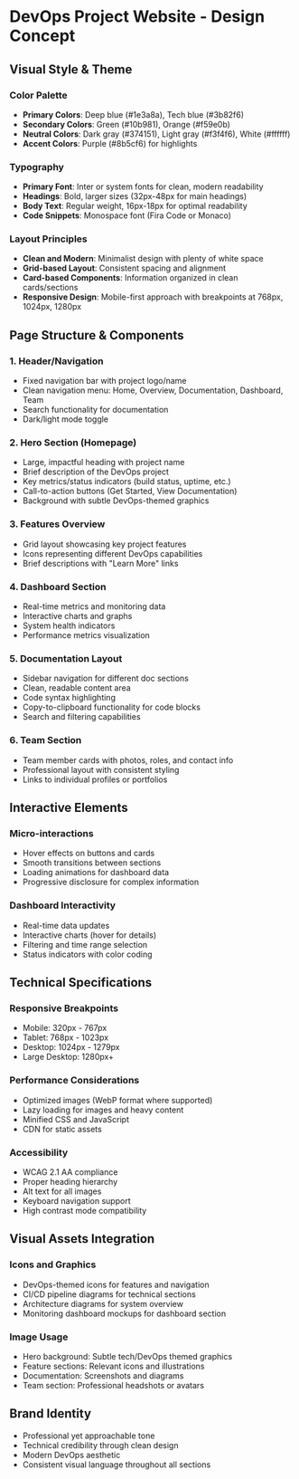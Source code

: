 # DevOps Project Website - Design Concept

## Visual Style & Theme

### Color Palette
- **Primary Colors**: Deep blue (#1e3a8a), Tech blue (#3b82f6)
- **Secondary Colors**: Green (#10b981), Orange (#f59e0b) 
- **Neutral Colors**: Dark gray (#374151), Light gray (#f3f4f6), White (#ffffff)
- **Accent Colors**: Purple (#8b5cf6) for highlights

### Typography
- **Primary Font**: Inter or system fonts for clean, modern readability
- **Headings**: Bold, larger sizes (32px-48px for main headings)
- **Body Text**: Regular weight, 16px-18px for optimal readability
- **Code Snippets**: Monospace font (Fira Code or Monaco)

### Layout Principles
- **Clean and Modern**: Minimalist design with plenty of white space
- **Grid-based Layout**: Consistent spacing and alignment
- **Card-based Components**: Information organized in clean cards/sections
- **Responsive Design**: Mobile-first approach with breakpoints at 768px, 1024px, 1280px

## Page Structure & Components

### 1. Header/Navigation
- Fixed navigation bar with project logo/name
- Clean navigation menu: Home, Overview, Documentation, Dashboard, Team
- Search functionality for documentation
- Dark/light mode toggle

### 2. Hero Section (Homepage)
- Large, impactful heading with project name
- Brief description of the DevOps project
- Key metrics/status indicators (build status, uptime, etc.)
- Call-to-action buttons (Get Started, View Documentation)
- Background with subtle DevOps-themed graphics

### 3. Features Overview
- Grid layout showcasing key project features
- Icons representing different DevOps capabilities
- Brief descriptions with "Learn More" links

### 4. Dashboard Section
- Real-time metrics and monitoring data
- Interactive charts and graphs
- System health indicators
- Performance metrics visualization

### 5. Documentation Layout
- Sidebar navigation for different doc sections
- Clean, readable content area
- Code syntax highlighting
- Copy-to-clipboard functionality for code blocks
- Search and filtering capabilities

### 6. Team Section
- Team member cards with photos, roles, and contact info
- Professional layout with consistent styling
- Links to individual profiles or portfolios

## Interactive Elements

### Micro-interactions
- Hover effects on buttons and cards
- Smooth transitions between sections
- Loading animations for dashboard data
- Progressive disclosure for complex information

### Dashboard Interactivity
- Real-time data updates
- Interactive charts (hover for details)
- Filtering and time range selection
- Status indicators with color coding

## Technical Specifications

### Responsive Breakpoints
- Mobile: 320px - 767px
- Tablet: 768px - 1023px
- Desktop: 1024px - 1279px
- Large Desktop: 1280px+

### Performance Considerations
- Optimized images (WebP format where supported)
- Lazy loading for images and heavy content
- Minified CSS and JavaScript
- CDN for static assets

### Accessibility
- WCAG 2.1 AA compliance
- Proper heading hierarchy
- Alt text for all images
- Keyboard navigation support
- High contrast mode compatibility

## Visual Assets Integration

### Icons and Graphics
- DevOps-themed icons for features and navigation
- CI/CD pipeline diagrams for technical sections
- Architecture diagrams for system overview
- Monitoring dashboard mockups for dashboard section

### Image Usage
- Hero background: Subtle tech/DevOps themed graphics
- Feature sections: Relevant icons and illustrations
- Documentation: Screenshots and diagrams
- Team section: Professional headshots or avatars

## Brand Identity
- Professional yet approachable tone
- Technical credibility through clean design
- Modern DevOps aesthetic
- Consistent visual language throughout all sections

